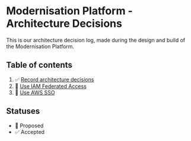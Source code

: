 # Modernisation Platform - Architecture Decisions

This is our architecture decision log, made during the design and build of the Modernisation Platform.

## Table of contents
1. ✅ [Record architecture decisions](0001-record-architecture-decisions.md)
1. 🤔 [Use IAM Federated Access](0002-use-iam-federated-access.md)
1. 🤔 [Use AWS SSO](0003-use-aws-sso.md)

## Statuses
- 🤔 Proposed
- ✅ Accepted
